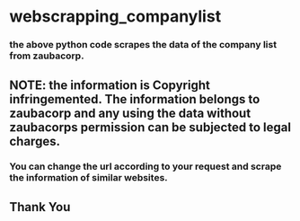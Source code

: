 # webscrapping_companylist
### the above python code scrapes the data of the company list from zaubacorp. 
##  NOTE: the information is Copyright infringemented. The information belongs to zaubacorp and any using the data without zaubacorps permission can be subjected to legal charges.
### You can change the url according to your request and scrape the information of similar websites.
## Thank You
